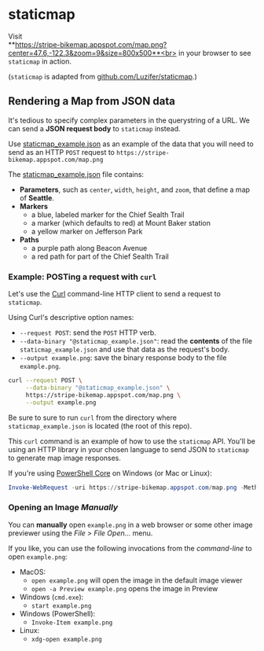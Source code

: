 # staticmap

Visit<br>
**https://stripe-bikemap.appspot.com/map.png?center=47.6,-122.3&zoom=9&size=800x500**<br>
in your browser
to see `staticmap` in action.

(`staticmap` is adapted from [github.com/Luzifer/staticmap].)

## Rendering a Map from JSON data

It's tedious to specify complex parameters in the querystring of a URL.
We can send a **JSON request body** to `staticmap` instead.

Use [staticmap_example.json] as an example of the data that you will need to
send as an HTTP `POST` request to
`https://stripe-bikemap.appspot.com/map.png`

The [staticmap_example.json] file contains:

* **Parameters**, such as `center`, `width`, `height`, and `zoom`,
  that define a map of **Seattle**.
* **Markers**
  * a blue, labeled marker for the Chief Sealth Trail
  * a marker (which defaults to red) at Mount Baker station
  * a yellow marker on Jefferson Park
* **Paths**
  * a purple path along Beacon Avenue
  * a red path for part of the Chief Sealth Trail

### Example: POSTing a request with `curl`

Let's use the [Curl] command-line HTTP client to
send a request to `staticmap`.

Using Curl's descriptive option names:

* `--request POST`: send the `POST` HTTP verb.
* `--data-binary "@staticmap_example.json"`:
  read the **contents** of the file `staticmap_example.json`
  and use that data as the request's body.
* `--output example.png`: save the binary response body
  to the file `example.png`.

```bash
curl --request POST \
     --data-binary "@staticmap_example.json" \
     https://stripe-bikemap.appspot.com/map.png \
     --output example.png
```

Be sure to sure to run `curl` from the directory
where `staticmap_example.json` is located
(the root of this repo).

This `curl` command  is an example of how to use the `staticmap` API.
You'll be using an HTTP library in your chosen language
to send JSON to `staticmap`
to generate map image responses.

If you're using [PowerShell Core] on Windows (or Mac or Linux):

```powershell
Invoke-WebRequest -uri https://stripe-bikemap.appspot.com/map.png -Method Post -Infile staticmap_example.json -outfile example.png
```

### Opening an Image _Manually_

You can **manually** open `example.png` in a web browser
or some other image previewer
using the *File > File Open...* menu.

If you like,
you can use the following invocations
from the *command-line*
to open `example.png`:

* MacOS:
  * `open example.png` will open the image in the default image viewer
  * `open -a Preview example.png` opens the image in Preview
* Windows (`cmd.exe`):
  * `start example.png`
* Windows (PowerShell):
  * `Invoke-Item example.png`
* Linux:
  * `xdg-open example.png`

[github.com/Luzifer/staticmap]: https://github.com/Luzifer/staticmap
[staticmap_example.json]: ./staticmap_example.json
[Curl]: https://curl.haxx.se/
[PowerShell Core]: https://docs.microsoft.com/en-us/powershell/scripting/install/installing-powershell?view=powershell-6
